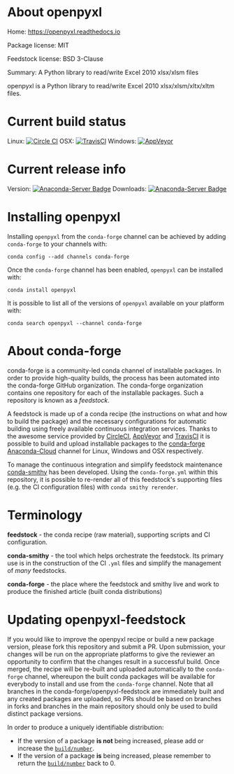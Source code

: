 About openpyxl
==============

Home: https://openpyxl.readthedocs.io

Package license: MIT

Feedstock license: BSD 3-Clause

Summary: A Python library to read/write Excel 2010 xlsx/xlsm files

openpyxl is a Python library to read/write Excel 2010
xlsx/xlsm/xltx/xltm files.


Current build status
====================

Linux: [![Circle CI](https://circleci.com/gh/conda-forge/openpyxl-feedstock.svg?style=shield)](https://circleci.com/gh/conda-forge/openpyxl-feedstock)
OSX: [![TravisCI](https://travis-ci.org/conda-forge/openpyxl-feedstock.svg?branch=master)](https://travis-ci.org/conda-forge/openpyxl-feedstock)
Windows: [![AppVeyor](https://ci.appveyor.com/api/projects/status/github/conda-forge/openpyxl-feedstock?svg=True)](https://ci.appveyor.com/project/conda-forge/openpyxl-feedstock/branch/master)

Current release info
====================
Version: [![Anaconda-Server Badge](https://anaconda.org/conda-forge/openpyxl/badges/version.svg)](https://anaconda.org/conda-forge/openpyxl)
Downloads: [![Anaconda-Server Badge](https://anaconda.org/conda-forge/openpyxl/badges/downloads.svg)](https://anaconda.org/conda-forge/openpyxl)

Installing openpyxl
===================

Installing `openpyxl` from the `conda-forge` channel can be achieved by adding `conda-forge` to your channels with:

```
conda config --add channels conda-forge
```

Once the `conda-forge` channel has been enabled, `openpyxl` can be installed with:

```
conda install openpyxl
```

It is possible to list all of the versions of `openpyxl` available on your platform with:

```
conda search openpyxl --channel conda-forge
```


About conda-forge
=================

conda-forge is a community-led conda channel of installable packages.
In order to provide high-quality builds, the process has been automated into the
conda-forge GitHub organization. The conda-forge organization contains one repository
for each of the installable packages. Such a repository is known as a *feedstock*.

A feedstock is made up of a conda recipe (the instructions on what and how to build
the package) and the necessary configurations for automatic building using freely
available continuous integration services. Thanks to the awesome service provided by
[CircleCI](https://circleci.com/), [AppVeyor](http://www.appveyor.com/)
and [TravisCI](https://travis-ci.org/) it is possible to build and upload installable
packages to the [conda-forge](https://anaconda.org/conda-forge)
[Anaconda-Cloud](http://docs.anaconda.org/) channel for Linux, Windows and OSX respectively.

To manage the continuous integration and simplify feedstock maintenance
[conda-smithy](http://github.com/conda-forge/conda-smithy) has been developed.
Using the ``conda-forge.yml`` within this repository, it is possible to re-render all of
this feedstock's supporting files (e.g. the CI configuration files) with ``conda smithy rerender``.


Terminology
===========

**feedstock** - the conda recipe (raw material), supporting scripts and CI configuration.

**conda-smithy** - the tool which helps orchestrate the feedstock.
                   Its primary use is in the construction of the CI ``.yml`` files
                   and simplify the management of *many* feedstocks.

**conda-forge** - the place where the feedstock and smithy live and work to
                  produce the finished article (built conda distributions)


Updating openpyxl-feedstock
===========================

If you would like to improve the openpyxl recipe or build a new
package version, please fork this repository and submit a PR. Upon submission,
your changes will be run on the appropriate platforms to give the reviewer an
opportunity to confirm that the changes result in a successful build. Once
merged, the recipe will be re-built and uploaded automatically to the
`conda-forge` channel, whereupon the built conda packages will be available for
everybody to install and use from the `conda-forge` channel.
Note that all branches in the conda-forge/openpyxl-feedstock are
immediately built and any created packages are uploaded, so PRs should be based
on branches in forks and branches in the main repository should only be used to
build distinct package versions.

In order to produce a uniquely identifiable distribution:
 * If the version of a package **is not** being increased, please add or increase
   the [``build/number``](http://conda.pydata.org/docs/building/meta-yaml.html#build-number-and-string).
 * If the version of a package **is** being increased, please remember to return
   the [``build/number``](http://conda.pydata.org/docs/building/meta-yaml.html#build-number-and-string)
   back to 0.

